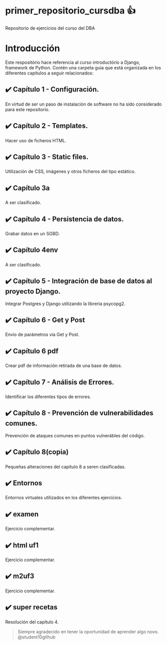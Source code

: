 # primer_repositorio_cursdba 👍 
Repositorio de ejercicios del curso del DBA


# Introducción 
Este respositório hace referencia al curso introductório a Django, framework de Python.
Contén una carpeta guia que está organizada en los diferentes capítulos a seguir relacionados:


## ✔️ Capítulo 1 - Configuración. 
En virtud de ser un paso de instalación de software no ha sido considerado para este repositorio.


## ✔️ Capítulo 2 - Templates. 
Hacer uso de ficheros HTML.


## ✔️ Capítulo 3 - Static files. 
Utilización de CSS, imágenes y otros ficheros del tipo estático.


## ✔️ Capítulo 3a 
A ser clasificado.


## ✔️ Capítulo 4 - Persistencia de datos. 
Grabar datos en un SGBD.


## ✔️ Capítulo 4env 
A ser clasificado.


## ✔️ Capítulo 5 - Integración de base de datos al proyecto Django. 
Integrar Postgres y Django utilizando la libreria psycopg2.


## ✔️ Capítulo 6 - Get y Post 
Envio de parámetros via Get y Post.


## ✔️ Capítulo 6 pdf 
Crear pdf de información retirada de una base de datos.


## ✔️ Capítulo 7 - Análisis de Errores. 
Identificar los diferentes tipos de errores.


## ✔️ Capítulo 8 - Prevención de vulnerabilidades comunes. 
Prevención de ataques comunes en puntos vulnerábles del código.


## ✔️ Capítulo 8(copia) 
Pequeñas alteraciones del capítulo 8 a seren clasificadas.


## ✔️ Entornos 
Entornos virtuales utilizados en los diferentes ejercícios.


## ✔️ examen 
Ejercicio complementar.


## ✔️ html uf1 
Ejercicio complementar.


## ✔️ m2uf3 
Ejercicio complementar.


## ✔️ super recetas 
Resolución del capítulo 4.


>Siempre agradecido en tener la oportunidad de aprender algo novo.
>@student10github

